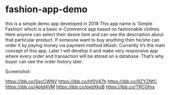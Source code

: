 # fashion-app-demo

this is a simple demo app developed in 2018
This app name is ‘Simple Fashion’ which is a basic e-Commerce app based on fashionable clothes. Here anyone can select their desire item and can see the description about that particular product. If someone want to buy anything then he/she can order it by paying money via payment method bKash. Currently it’s the main concept of this app. Later I will develop it and make very responsive app where every order and transaction will be stored on a database. That’s why buyer can see the order history later.

Screenshot: 

https://ibb.co/SscCWNV
https://ibb.co/hf0V47h
https://ibb.co/9ZYZNfC
https://ibb.co/4ptd4VM
https://ibb.co/pxdXksB
https://ibb.co/TRCGfns

